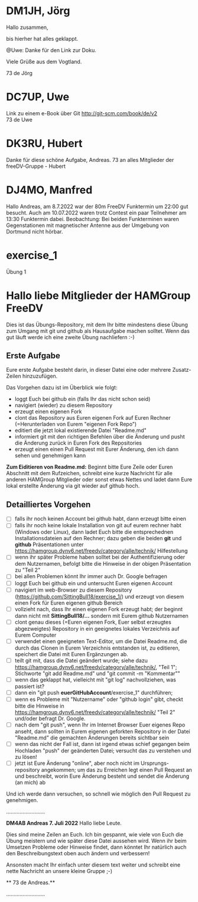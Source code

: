 # DM1JH, Jörg

Hallo zusammen,

bis hierher hat alles geklappt.

@Uwe:  Danke für den Link zur Doku.

Viele Grüße aus dem Vogtland.

73 de Jörg


# DC7UP, Uwe
Link zu einem e-Book über Git
http://git-scm.com/book/de/v2  
73 de Uwe


# DK3RU, Hubert
Danke für diese schöne Aufgabe, Andreas.
73 an alles Mitglieder der freeDV-Gruppe - Hubert

# DJ4MO, Manfred
Hallo Andreas,
am 8.7.2022 war der 80m FreeDV Funktermin um 22:00 gut besucht.
Auch am 10.07.2022 waren trotz Contest ein paar Teilnehmer am 13:30 Funktermin dabei.
Beobachtung: Bei beiden Funkterminen waren Gegenstationen mit magnetischer Antenne aus der Umgebung von Dortmund nicht hörbar. 

# exercise_1
Übung 1

# Hallo liebe Mitglieder der HAMGroup FreeDV

Dies ist das Übungs-Repository, mit dem Ihr bitte mindestens diese Übung zum Umgang mit git und github als Hausaufgabe machen solltet. Wenn das gut läuft werde ich eine zweite Übung nachliefern :-)

## Erste Aufgabe
Eure erste Aufgabe besteht darin, in dieser Datei eine oder mehrere Zusatz-Zeilen hinzuzufügen.

Das Vorgehen dazu ist im Überblick wie folgt:
* loggt Euch bei github ein (falls Ihr das nicht schon seid)
* navigiert (wieder) zu diesem Repository
* erzeugt einen eigenen Fork
* clont das Repository aus Euren eigenen Fork auf Euren Rechner (=Herunterladen von Eurem "eigenen Fork Repo")
* editiert die jetzt lokal existierende Datei "Readme.md"
* informiert git mit den richtigen Befehlen über die Änderung und pusht die Änderung zurück in Euren Fork des Repositories
* erzeugt einen einen Pull Request mit Eurer Änderung, den ich dann sehen und genehmigen kann

**Zum Eiditieren von Readme.md:**
Beginnt bitte Eure Zeile oder Euren Abschnitt mit dem Rufzeichen, schreibt eine kurze Nachricht für alle anderen HAMGroup Mitglieder oder sonst etwas Nettes und ladet dann Eure lokal erstellte Änderung via git wieder auf github hoch.

## Detailliertes Vorgehen
- [ ] falls ihr noch keinen Account bei github habt, dann erzeugt bitte einen
- [ ] falls ihr noch keine lokale Installation von git auf eurem rechner habt (Windows oder Linux), dann ladet Euch bitte die entsprechednen Installationsdateien auf den Rechner; dazu geben die beiden **git** und **github** Präsentationen unter https://hamgroup.dynv6.net/freedv/category/alle/technik/ Hilfestellung
- [ ] wenn ihr später Probleme haben solltet bei der Authentifizierung oder dem Nutzernamen, befolgt bitte die Hinweise in der obigen Präsentation zu "Teil 2"
- [ ] bei allen Problemen könnt Ihr immer auch Dr. Google befragen
- [ ] loggt Euch bei github ein und untersucht Euren eigenen Account
- [ ] navigiert im web-Browser zu diesem Repository (https://github.com/SittingBull18/exercise_1/) und erzeugt von diesem einen Fork für Euren eigenen github Bereich
- [ ] vollzieht nach, dass Ihr einen eigenen Fork erzeugt habt; der beginnt dann nicht mit **SittingBull18/...** sondern mit Eurem github Nutzernamen
- [ ] clont genau dieses (=Euren eigenen Fork, Euer selbst erzeugtes abgezweigtes) Repository in ein geeignetes lokales Verzeichnis auf Eurem Computer
- [ ] verwendet einen geeigneten Text-Editor, um die Datei Readme.md, die durch das Clonen in Eurem Verzeichnis entstanden ist, zu editieren, speichert die Datei mit Euren Ergänzungen ab.
- [ ] teilt git mit, dass die Datei geändert wurde; siehe dazu https://hamgroup.dynv6.net/freedv/category/alle/technik/, "Teil 1"; Stichworte "git add Readme.md" und "git commit -m "Kommentar""
- [ ] wenn das geklappt hat, vielleicht mit "git log" nachvollziehen, was passiert ist?
- [ ] dann ein "git push **euerGitHubAccount**/exercise_1" durchführen; 
- [ ] wenn es Probleme mit "Nutzername" oder "github login" gibt, checkt bitte die Hinweise in https://hamgroup.dynv6.net/freedv/category/alle/technik/ "Teil 2" und/oder befragt Dr. Google.
- [ ] nach dem "git push", wenn Ihr im Internet Browser Euer eigenes Repo anseht, dann sollten in Eurem eigenen geforkten Repository in der Datei "Readme.md" die gemachten Änderungen bereits sichtbar sein
- [ ] wenn das nicht der Fall ist, dann ist irgend etwas schief gegangen beim Hochladen "push" der geänderten Datei; versucht das zu verstehen und zu lösen!
- [ ] jetzt ist Eure Änderung "online", aber noch nicht im Ursprungs-repository angekommen; um das zu Erreichen legt einen Pull Request an und beschreibt, worin Eure Änderung besteht und sendet die Änderung (an mich) ab

Und ich werde dann versuchen, so schnell wie möglich den Pull Request zu genehmigen.

..........................

**DM4AB Andreas 7. Juli 2022**
Hallo liebe Leute. 

Dies sind meine Zeilen an Euch. Ich bin gespannt, wie viele von Euch die Übung meistern und wie später diese Datei aussehen wird. Wenn ihr beim Umsetzen Probleme oder Hinweise findet, dann könntet Ihr natürlich auch den Beschreibungstext oben auch ändern und verbessern!

Ansonsten macht Ihr einfach unter diesem text weiter und schreibt eine nette Nachricht an unsere kleine Gruppe ;-)

** 73 de Andreas.** 

..........................



